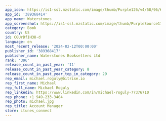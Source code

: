```yaml
---
app_icon: https://is1-ssl.mzstatic.com/image/thumb/Purple126/v4/58/96/62/589662ef-ce27-6c09-97b6-10c082703ee6/AppIcon-1x_U007emarketing-0-7-0-85-220.png/1024x1024bb.png
app_id: '389368414'
app_name: Waterstones
app_screenshot: https://is1-ssl.mzstatic.com/image/thumb/PurpleSource116/v4/c1/ae/04/c1ae0412-9474-bc91-5393-24d843167a9f/23d350b5-bf7b-4487-babc-bc608576f9d1_1._iPhone_14_Plus.jpg/1284x2778bb.png
category: Book
country: US
id: CGUrDfIH38-d
language: en
most_recent_release: '2024-02-12T00:00:00'
publisher_id: '389368417'
publisher_name: Waterstones Booksellers Ltd
rank: '396'
release_count_in_past_year: '11'
release_count_in_past_year_category: 8
release_count_in_past_year_top_in_category: 29
rep_email: michael.roguly@bitrise.io
rep_first_name: Michael
rep_full_name: Michael Roguly
rep_linkedin: https://www.linkedin.com/in/michael-roguly-77376710
rep_phone: +1 949-233-3404
rep_photo: michael.jpg
rep_title: Account Manager
store: itunes_connect
---
```

